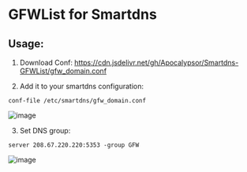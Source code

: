 # GFWList for Smartdns
## Usage:
1. Download Conf: https://cdn.jsdelivr.net/gh/Apocalypsor/Smartdns-GFWList/gfw_domain.conf

2. Add it to your smartdns configuration:
```
conf-file /etc/smartdns/gfw_domain.conf
```
![image](https://cdn.jsdelivr.net/gh/Apocalypsor/Smartdns-GFWList/example1.png)

3. Set DNS group:
```
server 208.67.220.220:5353 -group GFW
```
![image](https://cdn.jsdelivr.net/gh/Apocalypsor/Smartdns-GFWList/example2.png)
